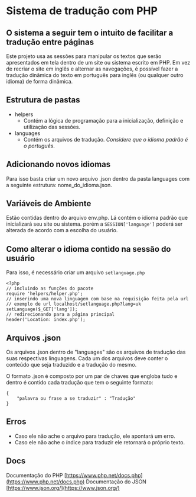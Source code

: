 
# Sistema de tradução com PHP
## O sistema a seguir tem o intuito de facilitar a tradução entre páginas

Este projeto usa as sessões para manipular os textos que serão apresentados em tela dentro de um site ou sistema escrito em PHP. Em vez de recriar o site em inglês e alternar as navegações, é possível fazer a tradução dinâmica do texto em português para inglês (ou qualquer outro idioma) de forma dinâmica.
## Estrutura de pastas

 - helpers
	 - Contém a lógica de programação para a inicialização, definição e utilização das sessões.
 - languages
	 - Contém os arquivos de tradução. *Considere que o idioma padrão é o português*.
## Adicionando novos idiomas
Para isso basta criar um novo arquivo .json dentro da pasta languages com a seguinte estrutura: nome_do_idioma.json.
## Variáveis de Ambiente
Estão contidas dentro do arquivo env.php. Lá contém o idioma padrão que inicializará seu site ou sistema. porém a `SESSION['language']` poderá ser alterada de acordo com a escolha do usuário.
## Como alterar o idioma contido na sessão do usuário
Para isso, é necessário criar um arquivo `setlanguage.php`

    <?php
    // incluindo as funções do pacote
    require 'helpers/helper.php';
    // inserindo uma nova linguagem com base na requisição feita pela url
    // exemplo de url localhost/setlanguage.php?lang=uk
    setLanguage($_GET['lang']);
    // redirecionando para a página principal
    header('Location: index.php');

## Arquivos .json
Os arquivos .json dentro de "languages" são os arquivos de tradução das suas respectivas linguagens. Cada um dos arquivos deve conter o conteúdo que seja traduzido e a tradução do mesmo.

O formato .json é composto por um par de chaves que engloba tudo  e dentro é contido cada tradução que tem o seguinte formato:

    {
    	"palavra ou frase a se traduzir" : "Tradução"
    }


## Erros

 - Caso ele não ache o arquivo para tradução, ele apontará um erro.
 - Caso ele não ache o índice para traduzir ele retornará o próprio texto.


## Docs
Documentação do PHP
[https://www.php.net/docs.php](https://www.php.net/docs.php)
Documentação do JSON
[https://www.json.org/](https://www.json.org/)
